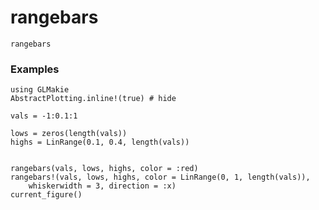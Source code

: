 # rangebars

```@docs
rangebars
```

### Examples

```@example
using GLMakie
AbstractPlotting.inline!(true) # hide

vals = -1:0.1:1

lows = zeros(length(vals))
highs = LinRange(0.1, 0.4, length(vals))


rangebars(vals, lows, highs, color = :red)
rangebars!(vals, lows, highs, color = LinRange(0, 1, length(vals)),
    whiskerwidth = 3, direction = :x)
current_figure()
```

